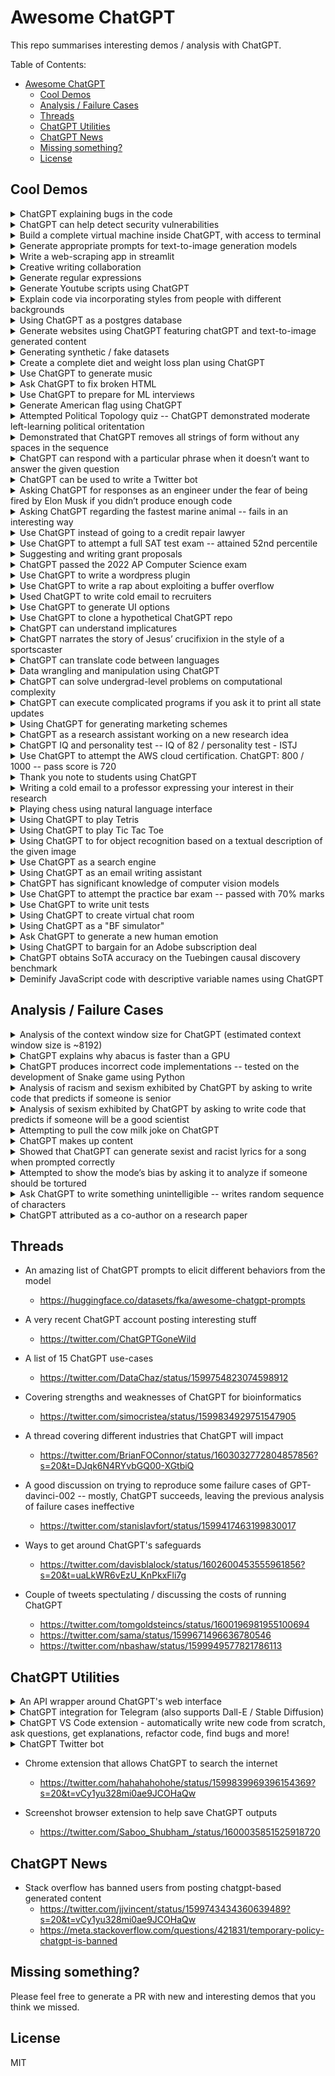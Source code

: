 # Awesome ChatGPT

This repo summarises interesting demos / analysis with ChatGPT.

Table of Contents:
- [Awesome ChatGPT](#awesome-chatgpt)
  - [Cool Demos](#cool-demos)
  - [Analysis / Failure Cases](#analysis--failure-cases)
  - [Threads](#threads)
  - [ChatGPT Utilities](#chatgpt-utilities)
  - [ChatGPT News](#chatgpt-news)
  - [Missing something?](#missing-something)
  - [License](#license)


## Cool Demos

<details>
<summary>ChatGPT explaining bugs in the code</summary>
<br>

- https://twitter.com/amasad/status/1598042665375105024?s=20&t=vCy1yu328mi0ae9JCOHaQw

  ![](images/find_explain_bug.png '')
</details>

<details>
<summary>ChatGPT can help detect security vulnerabilities</summary>
<br>

- https://twitter.com/mazen160/status/1598351725756301313?s=20&t=vCy1yu328mi0ae9JCOHaQw
    
  ![](images/security_vulnerability.png '')
</details>

<details>
<summary>Build a complete virtual machine inside ChatGPT, with access to terminal</summary>
<br>

- https://www.engraved.blog/building-a-virtual-machine-inside/

  ![](images/vm_terminal_1.png '')
  ![](images/vm_terminal_2.png '')
  ![](images/vm_terminal_3.png '')
  ![](images/vm_terminal_4.png '')
  ![](images/vm_terminal_5.png '')
  ![](images/vm_terminal_6.png '')
  ![](images/vm_terminal_7.png '')
</details>

<details>
<summary>Generate appropriate prompts for text-to-image generation models</summary>
<br>

- https://twitter.com/GuyP/status/1598020781065527296?s=20&t=vCy1yu328mi0ae9JCOHaQw

  ![](images/text2img_room_decoration.png '')
  ![](images/text2img_room_decoration_gen.png '')
</details>

<details>
<summary>Write a web-scraping app in streamlit</summary>
<br>

- https://twitter.com/DataChaz/status/1599163972703645696?s=20&t=vCy1yu328mi0ae9JCOHaQw
    
  ![](images/streamlit_web_scrapper.png '')
</details>

<details>
<summary>Creative writing collaboration</summary>
<br>

- https://andrewmayneblog.wordpress.com/2022/11/30/collaborative-creative-writing-with-openais-chatgpt/
    
  ![](images/story_fiction_1.png '')
  ![](images/story_fiction_2.png '')
  ![](images/story_fiction_3.png '')
</details>

<details>
<summary>Generate regular expressions</summary>
<br>

- https://twitter.com/DataChaz/status/1599522274389807104?s=20&t=vCy1yu328mi0ae9JCOHaQw
    
  ![](images/regex.png '')
</details>


<details>
<summary>Generate Youtube scripts using ChatGPT</summary>
<br>

- https://twitter.com/1littlecoder/status/1599706368105394177?s=20&t=vCy1yu328mi0ae9JCOHaQw
    
  ![](images/image8.png '')
  
</details>


<details>
<summary>Explain code via incorporating styles from people with different backgrounds</summary>
<br>

- https://twitter.com/goodside/status/1598129631609380864?s=20&t=vCy1yu328mi0ae9JCOHaQw
    
  ![](images/youtube_transcripts.png '')
  
</details>

<details>
<summary>Using ChatGPT as a postgres database</summary>
<br>

- https://twitter.com/ankrgyl/status/1599539317332140032?s=20&t=vCy1yu328mi0ae9JCOHaQw
    
  ![](images/postgres_db_1.png '')
  ![](images/postgres_db_2.png '')
  
</details>


<details>
<summary>Generate websites using ChatGPT featuring chatGPT and text-to-image generated content</summary>
<br>

- https://twitter.com/DataChaz/status/1598845712975872000?s=20&t=vCy1yu328mi0ae9JCOHaQw

  ![](images/gen_cooking_website.png '')

</details>

<details>
<summary>Generating synthetic / fake datasets</summary>
<br>

- https://twitter.com/jrieke/status/1598843863619481605?s=20&t=vCy1yu328mi0ae9JCOHaQw

  ![](images/synthetic_csv_1.png '')
  ![](images/synthetic_csv_2.png '')

</details>

<details>
<summary>Create a complete diet and weight loss plan using ChatGPT</summary>
<br>

- https://twitter.com/anothercohen/status/1599531037570502656?s=20&t=vCy1yu328mi0ae9JCOHaQw

  ![](images/tdee_1.png '')
  ![](images/tdee_2.png '')
  ![](images/tdee_3.png '')

</details>

<details>
<summary>Use ChatGPT to generate music</summary>
<br>

- https://twitter.com/teropa/status/1598713756074246145?s=20&t=vCy1yu328mi0ae9JCOHaQw

  ![](images/ambient_music.png '')

</details>

<details>
<summary>Ask ChatGPT to fix broken HTML</summary>
<br>

- https://twitter.com/GregBernhardt4/status/1598819609519394816?s=20&t=vCy1yu328mi0ae9JCOHaQw

  ![](images/fix_html.png '')

</details>

<details>
<summary>Use ChatGPT to prepare for ML interviews</summary>
<br>

- https://twitter.com/omarsar0/status/1599874508541743104?s=20&t=vCy1yu328mi0ae9JCOHaQw

  ![](images/ml_interview_1.png '')
  ![](images/ml_interview_2.png '')
  ![](images/ml_interview_3.png '')

</details>

<details>
<summary>Generate American flag using ChatGPT</summary>
<br>

- https://twitter.com/goodside/status/1599873570431434752?s=20&t=vCy1yu328mi0ae9JCOHaQw

  ![](images/gen_flag.png '')

</details>


<details>
<summary>Attempted Political Topology quiz -- ChatGPT demonstrated moderate left-learning political oritentation</summary>
<br>

- https://twitter.com/DavidRozado/status/1599731435275157506?s=20&t=vCy1yu328mi0ae9JCOHaQw

  ![](images/political_orientation.png '')

</details>


<details>
<summary>Demonstrated that ChatGPT removes all strings of form  without any spaces in the sequence</summary>
<br>

- https://twitter.com/goodside/status/1599784399331262464?s=20&t=vCy1yu328mi0ae9JCOHaQw

  ![](images/text_ignore.png '')

- Successfully reproduced

  ![](images/text_ignore_reprod.png '')

</details>


<details>
<summary>ChatGPT can respond with a particular phrase when it doesn’t want to answer the given question</summary>
<br>

- https://twitter.com/hi_frye/status/1599537366368411649?s=20&t=vCy1yu328mi0ae9JCOHaQw

  ![](images/noot_noot.png '')

- Successfully reproduced

  ![](images/noot_noot_reprod.png '')

</details>


<details>
<summary>ChatGPT can be used to write a Twitter bot</summary>
<br>

- https://medium.com/@rlodha1/how-i-used-chat-gpt-to-build-a-twitter-bot-without-any-programming-language-35bbc43f6ad

  ![](images/twitter_bot.png '')

</details>


<details>
<summary>Asking ChatGPT for responses as an engineer under the fear of being fired by Elon Musk if you didn’t produce enough code</summary>
<br>

- https://twitter.com/ChatGPTGoneWild/status/1599961082558545921?s=20&t=vCy1yu328mi0ae9JCOHaQw

  ![](images/email_elon.png '')

</details>


<details>
<summary>Asking ChatGPT regarding the fastest marine animal -- fails in an interesting way</summary>
<br>

- https://twitter.com/ChatGPTGoneWild/status/1599795626866520069?s=20&t=kjGUWpBdhBwLdVhfR9VxEg

  ![](images/fastest_marine_mammal.png '')

</details>


<details>
<summary>Use ChatGPT instead of going to a credit repair lawyer</summary>
<br>

- https://twitter.com/jbrowder1/status/1599812828793556993?s=20&t=vCy1yu328mi0ae9JCOHaQw

  ![](images/credit_repair_lawyer.png '')

</details>


<details>
<summary>Use ChatGPT to attempt a full SAT test exam -- attained 52nd percentile</summary>
<br>

- https://twitter.com/davidtsong/status/1598767389390573569?s=20&t=AOTnLO7DxrVAiOPDhc969A

  ![](images/sat_exam.png '')

</details>

<details>
<summary>Suggesting and writing grant proposals</summary>
<br>

- https://twitter.com/RobLanfear/status/1599495864976027648?s=20&t=vCy1yu328mi0ae9JCOHaQw

  ![](images/grant_writing_1.png '')
  ![](images/grant_writing_2.png '')

</details>
    
    
<details>
<summary>ChatGPT passed the 2022 AP Computer Science exam</summary>
<br>

- https://twitter.com/t3dotgg/status/1599551203683467264?s=20&t=vCy1yu328mi0ae9JCOHaQw

- https://gist.github.com/Gaelan/cf5ae4a1e9d8d64cb0b732cf3a38e04a

  ![](images/ap_cs_exam.png '')

</details>

<details>
<summary>Use ChatGPT to write a wordpress plugin</summary>
<br>

- https://twitter.com/johnofhousejohn/status/1599932681076473856?s=20&t=7jAbTF0cSLM1H9rt9NCqew

  ![](images/wordpress_plugin.png '')

</details>

<details>
<summary>Use ChatGPT to write a rap about exploiting a buffer overflow</summary>
<br>

- https://twitter.com/LiveOverflow/status/1599669777361825794?s=20&t=7jAbTF0cSLM1H9rt9NCqew

  ![](images/rap_buffer_overflow.png '')

</details>

<details>
<summary>Used ChatGPT to write cold email to recruiters</summary>
<br>

- https://twitter.com/archiexzzz/status/1599677498274766848?s=20&t=7jAbTF0cSLM1H9rt9NCqew

  ![](images/email_recruiter.png '')

</details>

<details>
<summary>Use ChatGPT to generate UI options</summary>
<br>

- https://twitter.com/hakimel/status/1599711644929740800?s=20&t=7jAbTF0cSLM1H9rt9NCqew

  ![](images/gen_ui_options.png '')

</details>

<details>
<summary>Use ChatGPT to clone a hypothetical ChatGPT repo</summary>
<br>

- https://twitter.com/quasimondo/status/1599678917039620096?s=20&t=7jAbTF0cSLM1H9rt9NCqew

  ![](images/simulate_terminal_1.png '')
  ![](images/simulate_terminal_2.png '')
  ![](images/simulate_terminal_3.png '')
  
- Failed to reproduce
  
  ![](images/simulate_terminal_fail.png '')
  
- Simulate terminal command doesn’t work
</details>


<details>
<summary>ChatGPT can understand implicatures</summary>
<br>

- https://twitter.com/LauraRuis/status/1599497977173008384?s=20&t=vCy1yu328mi0ae9JCOHaQw

  ![](images/implicatures_1.png '')
  ![](images/implicatures_2.png '')
  ![](images/implicatures_3.png '')
</details>

<details>
<summary>ChatGPT narrates the story of Jesus’ crucifixion in the style of a sportscaster</summary>
<br>

- https://twitter.com/GanWeaving/status/1599838283550244864?s=20&t=7jAbTF0cSLM1H9rt9NCqew

  ![](images/jesus_crucifixion_1.png '')
  ![](images/jesus_crucifixion_2.png '')
</details>

<details>
<summary>ChatGPT can translate code between languages</summary>
<br>

- https://twitter.com/rdias002/status/1600019405303611392?s=20&t=7jAbTF0cSLM1H9rt9NCqew

  ![](images/code_translation_1.png '')
  ![](images/code_translation_2.png '')
</details>

<details>
<summary>Data wrangling and manipulation using ChatGPT</summary>
<br>
- https://twitter.com/DataChaz/status/1600135591877742592?s=20&t=FldJBA2NKeurC3LY2JtSIg

  ![](images/data_wrang_1.png '')
  ![](images/data_wrang_2.png '')
  ![](images/data_wrang_3.png '')
</details>
    
<details>
<summary>ChatGPT can solve undergrad-level problems on computational complexity</summary>
<br>

- https://twitter.com/OfirPress/status/1600434732705415171?s=20&t=g0-mWJ24npbxlXQQ8Loczw

  ![](images/comp_complexity_1.png '')
  ![](images/comp_complexity_2.png '')
</details>

<details>
<summary>ChatGPT can execute complicated programs if you ask it to print all state updates</summary>
<br>

- https://twitter.com/GrantSlatton/status/1600388425651453953?s=20&t=g0-mWJ24npbxlXQQ8Loczw

  ![](images/prog_exec_1.png '')
  ![](images/prog_exec_2.png '')
</details>

<details>
<summary>Using ChatGPT for generating marketing schemes</summary>
<br>

- https://twitter.com/heykahn/status/1599749880515244034?s=20&t=VZfUXFnjm0vVLqwP5VjfeA

  ![](images/seo_strategy.png '')
</details>


<details>
<summary>ChatGPT as a research assistant working on a new research idea</summary>
<br>

- https://twitter.com/SamuelAlbanie/status/1600950546256777216?s=20&t=WG7o3A2teeeDjYOh3kkorQ

  ![](images/research_assistant_1.png '')
  ![](images/research_assistant_2.png '')
  ![](images/research_assistant_3.png '')
</details>

<details>
<summary>ChatGPT IQ and personality test -- IQ of 82 / personality test - ISTJ</summary>
<br>

- https://twitter.com/debarghya_das/status/1601044729759641600
- https://twitter.com/Aella_Girl/status/1601378034317111296?s=20&t=X8hCUxTEDLllTz1FaHKYSQ (personality test - ISTJ)

  ![](images/personality_test_istj_a.png '')
</details>

<details>
<summary>Use ChatGPT to attempt the AWS cloud certification. ChatGPT: 800 / 1000 -- pass score is 720</summary>
<br>

- https://twitter.com/StephaneMaarek/status/1600864604220964871?s=20&t=f20SUicqapNaRTKoAR2xnQ

  ![](images/aws_cloud_cert.png '')
</details>

<details>
<summary>Thank you note to students using ChatGPT</summary>
<br>

- https://twitter.com/jbhuang0604/status/1601020898303438849?s=20&t=f20SUicqapNaRTKoAR2xnQ

  ![](images/email_thank_students.png '')
</details>

<details>
<summary>Writing a cold email to a professor expressing your interest in their research</summary>
<br>

- https://twitter.com/CSProfKGD/status/1601222306562740225?s=20&t=f20SUicqapNaRTKoAR2xnQ

  ![](images/email_potential_advisor.png '')
</details>

<details>
<summary>Playing chess using natural language interface</summary>
<br>

- https://twitter.com/MattNiessner/status/1601549899010822144?s=20&t=dJzFmbEwQLtJfB6xYc1AMw

- https://www.chess.com/forum/view/general/chat-gpt

  ![](images/chess_moves.png '')
</details>

<details>
<summary>Using ChatGPT to play Tetris</summary>
<br>

- https://twitter.com/zehavoc/status/1599193444043268096

  ![](images/tetris.png '')
</details>

<details>
<summary>Using ChatGPT to play Tic Tac Toe</summary>
<br>

- https://twitter.com/zehavoc/status/1599196623141470208

  ![](images/tic_tac_toe.png '')
</details>

<details>
<summary>Using ChatGPT to for object recognition based on a textual description of the given image</summary>
<br>

- https://twitter.com/J_Roberts_1/status/1600931039446151168

  ![](images/object_recog.png '')
</details>

<details>
<summary>Use ChatGPT as a search engine</summary>
<br>

- https://twitter.com/jdjkelly/status/1598021488795586561

  ![](images/search_engine_1.png '')
  ![](images/search_engine_2.png '')
</details>

<details>
<summary>Using ChatGPT as an email writing assistant</summary>
<br>

- https://twitter.com/MatiasNisenson/status/1599186490483150850?s=20&t=hX3fNnQ97jNVJ1aSoH8MCg

  ![](images/email_ceo.png '')
</details>

<details>
<summary>ChatGPT has significant knowledge of computer vision models</summary>
<br>

- https://twitter.com/ahatamiz1/status/1601671185699606528?s=20&t=s7ByjiyFIh7uPDE7T3YQMA

  ![](images/vit_swin_comp.png '')
</details>

<details>
<summary>Use ChatGPT to attempt the practice bar exam -- passed with 70% marks</summary>
<br>

- https://twitter.com/pythonprimes/status/1601664776194912256?s=20&t=mJ1m-NJAb_o8DFmsuiRQfg

  ![](images/bar_exam.png '')
</details>

<details>
<summary>Use ChatGPT to write unit tests</summary>
<br>

- https://twitter.com/DataChaz/status/1601982020279832577?s=20&t=KPYtMZP8EhRetVY1LAExMQ

  ![](images/unit_tests.png '')
</details>

<details>
<summary>Using ChatGPT to create virtual chat room</summary>
<br>

- https://twitter.com/DataChaz/status/1601982020279832577?s=20&t=KPYtMZP8EhRetVY1LAExMQ

  ![](images/chat_dnd.png '')
</details>

<details>
<summary>Using ChatGPT as a "BF simulator"</summary>
<br>

- https://twitter.com/michael_nielsen/status/1598476830272802816

  ![](images/bf_simulator.png '')
</details>

<details>
<summary>Ask ChatGPT to generate a new human emotion</summary>
<br>

- https://twitter.com/TobiasJolly/status/1603083739852046337?s=20&t=WYFRpchkDqK_rISIbtmJ1g

  ![](images/new_emotion.png '')
</details>

<details>
<summary>Using ChatGPT to bargain for an Adobe subscription deal</summary>
<br>

- https://twitter.com/der_flow_/status/1599757320551948289?s=20&t=K2GTWlA3M0q2c6_VxBKUDA

  ![](images/adobe_bargain_1.png '')
  ![](images/adobe_bargain_2.png '')
  ![](images/adobe_bargain_3.png '')
</details>

<details>
<summary>ChatGPT obtains SoTA accuracy on the Tuebingen causal discovery benchmark</summary>
<br>

- https://twitter.com/amt_shrma/status/1605240883149799424?s=20&t=11bpq35EUUQ-uue1h-N0hw

  ![](images/causal_discovery_1.png '')
  ![](images/causal_discovery_2.png '')
</details>

<details>
<summary>Deminify JavaScript code with descriptive variable names using ChatGPT</summary>
<br>

- https://twitter.com/mathemagic1an/status/1610147883894079488?s=20&t=Nm_qtlv4Vx47oi8pX0-kDQ

  ![](images/deminify_js.png '')
</details>


## Analysis / Failure Cases

<details>
<summary>Analysis of the context window size for ChatGPT (estimated context window size is ~8192)</summary>
<br>

- https://twitter.com/goodside/status/1598874674204618753?s=20&t=KMjALYqVD25Ox49ftYtR-Q

  ![](images/context_window_1.png '')
  ![](images/context_window_2.png '')
</details>

<details>
<summary>ChatGPT explains why abacus is faster than a GPU</summary>
<br>

- https://twitter.com/AndrewYNg/status/1600284752258686976?s=20&t=N5wT4zoj_Tw3h4cCrxWT7A
  
  ![](images/abacus_vs_gpu.png '')
</details>

<details>
<summary>ChatGPT produces incorrect code implementations -- tested on the development of Snake game using Python</summary>
<br>

- https://twitter.com/debarghya_das/status/1600319707545972736?s=20&t=zAi5dfLnTjZABm-pCOe7bw

  ![](images/code_bug_pygame_1.png '')
  ![](images/code_bug_pygame_2.png '')
  ![](images/code_bug_pygame_3.png '')
</details>

<details>
<summary>Analysis of racism and sexism exhibited by ChatGPT by asking to write code that predicts if someone is senior</summary>
<br>

- https://twitter.com/abhi1thakur/status/1600016676052996099?s=20&t=vCy1yu328mi0ae9JCOHaQw
  
  ![](images/pred_seniority.png '')

- Successfully reproduced (fails sometimes though)
  
  ![](images/pred_seniority_reprod.png '')
</details>

<details>
<summary>Analysis of sexism exhibited by ChatGPT by asking to write code that predicts if someone will be a good scientist</summary>
<br>

- https://twitter.com/spiantado/status/1599462375887114240?s=20&t=tPsIN9JugwbB4jj9JgOLuw

  ![](images/pred_good_scientist.png '')

- Failed to reproduce (might be due to stochasticity)

  ![](images/pred_good_scientist_fail.png '')
</details>

<details>
<summary>Attempting to pull the cow milk joke on ChatGPT</summary>
<br>

- https://twitter.com/PR0GRAMMERHUM0R/status/1599961858039062528?s=20&t=vCy1yu328mi0ae9JCOHaQw

  ![](images/cow_milk_joke.png '')

- Failed to reproduce

  ![](images/cow_milk_joke_fail.png '')
</details>

<details>
<summary>ChatGPT makes up content</summary>
<br>

  - https://twitter.com/Michael_J_Black/status/1598206216525725697?s=20&t=vCy1yu328mi0ae9JCOHaQw

  ![](images/spml_failure.png '')
</details>

<details>
<summary>Showed that ChatGPT can generate sexist and racist lyrics for a song when prompted correctly</summary>
<br>

- https://twitter.com/numetaljacket/status/1599540643025793025?s=20&t=vCy1yu328mi0ae9JCOHaQw

  ![](images/racist_rap_good_scientist.png '')

- Failed to reproduce

  ![](images/racist_rap_good_scientist_fail.png '')
</details>

<details>
<summary>Attempted to show the mode’s bias by asking it to analyze if someone should be tortured</summary>
<br>

- https://twitter.com/janbhwilhelm/status/1599522255775539205?s=20&t=7jAbTF0cSLM1H9rt9NCqew

  ![](images/pred_should_torture.png '')

- Failed to reproduce

  ![](images/pred_should_torture_fail.png '')
</details>

<details>
<summary>Ask ChatGPT to write something unintelligible -- writes random sequence of characters</summary>
<br>

- https://twitter.com/_andreilupu/status/1603041883680391170?s=20&t=8mNRu2NXQn2oEetAoZ5A5A

  ![](images/write_unintelligible.png '')

- Successfully reproduced

  ![](images/write_unintelligible_reprod.png '')
</details>

<details>
<summary>ChatGPT attributed as a co-author on a research paper</summary>
<br>

- https://www.sciencedirect.com/science/article/pii/S1471595322002517

  ![](images/chatgpt_paper.png '')
</details>


## Threads

- An amazing list of ChatGPT prompts to elicit different behaviors from the model
    - https://huggingface.co/datasets/fka/awesome-chatgpt-prompts

- A very recent ChatGPT account posting interesting stuff
    - https://twitter.com/ChatGPTGoneWild

- A list of 15 ChatGPT use-cases
    - https://twitter.com/DataChaz/status/1599754823074598912

- Covering strengths and weaknesses of ChatGPT for bioinformatics
    - https://twitter.com/simocristea/status/1599834929751547905

- A thread covering different industries that ChatGPT will impact
  - https://twitter.com/BrianFOConnor/status/1603032772804857856?s=20&t=DJqk6N4RYvbGQ00-XGtbiQ

- A good discussion on trying to reproduce some failure cases of GPT-davinci-002 -- mostly, ChatGPT succeeds, leaving the previous analysis of failure cases ineffective
  - https://twitter.com/stanislavfort/status/1599417463199830017

- Ways to get around ChatGPT's safeguards
  - https://twitter.com/davisblalock/status/1602600453555961856?s=20&t=uaLkWR6vEzU_KnPkxFli7g

- Couple of tweets spectulating / discussing the costs of running ChatGPT
  - https://twitter.com/tomgoldsteincs/status/1600196981955100694
  - https://twitter.com/sama/status/1599671496636780546
  - https://twitter.com/nbashaw/status/1599949577821786113


## ChatGPT Utilities

<details>
<summary>An API wrapper around ChatGPT's web interface</summary>
<br>

- https://github.com/acheong08/ChatGPT

  ![](images/chatgpt_api.png '')
</details>

<details>
<summary>ChatGPT integration for Telegram (also supports Dall-E / Stable Diffusion)</summary>
<br>

- https://twitter.com/altryne/status/1598902799625961472?s=20&t=vCy1yu328mi0ae9JCOHaQw

  ![](images/telegram_bot_1.png '')
  ![](images/telegram_bot_2.png '')
</details>

<details>
<summary>ChatGPT VS Code extension - automatically write new code from scratch, ask questions, get explanations, refactor code, find bugs and more!</summary>
  
  - https://github.com/mpociot/chatgpt-vscode
  - https://marketplace.visualstudio.com/items?itemName=timkmecl.chatgpt 

    ![](images/ChatGPT_VSCode.png '')
</details>
 
<details>
<summary>ChatGPT Twitter bot</summary>
  
  - https://twitter.com/chatgptbot

    ![](images/ChatGPT_twitter_bot.png '')
</details>

- Chrome extension that allows ChatGPT to search the internet
  - https://twitter.com/hahahahohohe/status/1599839969396154369?s=20&t=vCy1yu328mi0ae9JCOHaQw
    <!-- ![](images/search_web_util.png '') -->

- Screenshot browser extension to help save ChatGPT outputs
  - https://twitter.com/Saboo_Shubham_/status/1600035851525918720


## ChatGPT News

- Stack overflow has banned users from posting chatgpt-based generated content
  - https://twitter.com/jjvincent/status/1599743434360639489?s=20&t=vCy1yu328mi0ae9JCOHaQw
  - https://meta.stackoverflow.com/questions/421831/temporary-policy-chatgpt-is-banned


## Missing something?

Please feel free to generate a PR with new and interesting demos that you think we missed.

## License

MIT
